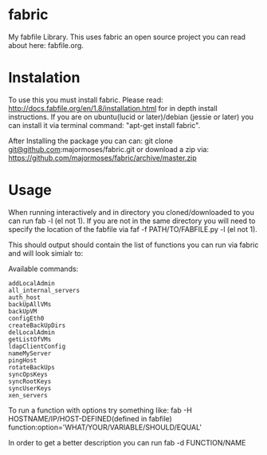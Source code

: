 fabric
======

My fabfile Library. This uses fabric an open source project you can read about here: fabfile.org.

Instalation
======

To use this you must install fabric. Please read: http://docs.fabfile.org/en/1.8/installation.html for in depth install instructions. If you are on ubuntu(lucid or later)/debian (jessie or later) you can install it via terminal command: "apt-get install fabric". 

After Installing the package you can can: git clone git@github.com:majormoses/fabric.git or download a zip via: https://github.com/majormoses/fabric/archive/master.zip

Usage
======
When running interactively and in directory you cloned/downloaded to you can run fab -l (el not 1). If you are not in the same directory you will need to specify the location of the fabfile via faf -f PATH/TO/FABFILE.py -l (el not 1).

This should output should contain the list of functions you can run via fabric and will look simialr to:

Available commands:

    addLocalAdmin
    all_internal_servers
    auth_host
    backUpAllVMs
    backUpVM
    configEth0
    createBackUpDirs
    delLocalAdmin
    getListOfVMs
    ldapClientConfig
    nameMyServer
    pingHost
    rotateBackUps
    syncOpsKeys
    syncRootKeys
    syncUserKeys
    xen_servers


To run a function with options try something like: 
fab -H HOSTNAME/IP/HOST-DEFINED(defined in fabfile)  function:option='WHAT/YOUR/VARIABLE/SHOULD/EQUAL'

In order to get a better description you can run fab -d FUNCTION/NAME
